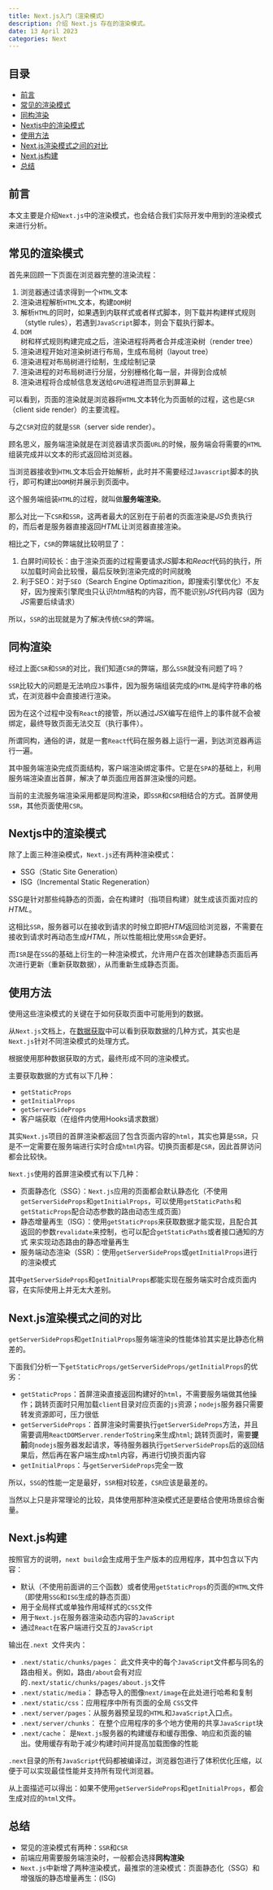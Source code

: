 ```yaml
---
title: Next.js入门（渲染模式）
description: 介绍 Next.js 存在的渲染模式。
date: 13 April 2023
categories: Next
---
```


## 目录
- [前言](#前言)
- [常见的渲染模式](#常见的渲染模式)
- [同构渲染](#同构渲染)
- [Nextjs中的渲染模式](#Nextjs中的渲染模式)
- [使用方法](#使用方法)
- [Next.js渲染模式之间的对比](#Next.js渲染模式之间的对比)
- [Next.js构建](#Next.js构建)
- [总结](#总结)

## 前言
本文主要是介绍`Next.js`中的渲染模式，也会结合我们实际开发中用到的渲染模式来进行分析。

## 常见的渲染模式
首先来回顾一下页面在浏览器完整的渲染流程：
1. 浏览器通过请求得到一个`HTML`文本
2. 渲染进程解析`HTML`文本，构建`DOM`树
3. 解析`HTML`的同时，如果遇到内联样式或者样式脚本，则下载并构建样式规则（stytle rules），若遇到`JavaScript`脚本，则会下载执行脚本。
4. `DOM`树和样式规则构建完成之后，渲染进程将两者合并成渲染树（render tree）
5. 渲染进程开始对渲染树进行布局，生成布局树（layout tree）
6. 渲染进程对布局树进行绘制，生成绘制记录
7. 渲染进程的对布局树进行分层，分别栅格化每一层，并得到合成帧
8. 渲染进程将合成帧信息发送给`GPU`进程进而显示到屏幕上

可以看到，页面的渲染就是浏览器将`HTML`文本转化为页面帧的过程，这也是`CSR`（client side render）的主要流程。

与之`CSR`对应的就是`SSR`（server side render）。

顾名思义，服务端渲染就是在浏览器请求页面`URL`的时候，服务端会将需要的`HTML`组装完成并以文本的形式返回给浏览器。

当浏览器接收到`HTML`文本后会开始解析，此时并不需要经过`Javascript`脚本的执行，即可构建出`DOM`树并展示到页面中。

这个服务端组装`HTML`的过程，就叫做**服务端渲染**。

那么对比一下`CSR`和`SSR`，这两者最大的区别在于前者的页面渲染是*JS*负责执行的，而后者是服务器直接返回*HTML*让浏览器直接渲染。

相比之下，`CSR`的弊端就比较明显了：
1. 白屏时间较长：由于渲染页面的过程需要请求*JS*脚本和*React*代码的执行，所以加载时间会比较慢，最后反映到渲染完成的时间就晚
2. 利于SEO：对于`SEO`（Search Engine Optimazition，即搜索引擎优化）不友好，因为搜索引擎爬虫只认识*html*结构的内容，而不能识别*JS*代码内容（因为*JS*需要后续请求）

所以，`SSR`的出现就是为了解决传统`CSR`的弊端。

## 同构渲染
经过上面`CSR`和`SSR`的对比，我们知道`CSR`的弊端，那么`SSR`就没有问题了吗？

`SSR`比较大的问题是无法响应`JS`事件，因为服务端组装完成的`HTML`是纯字符串的格式，在浏览器中会直接进行渲染。

因为在这个过程中没有`React`的接管，所以通过*JSX*编写在组件上的事件就不会被绑定，最终导致页面无法交互（执行事件）。

所谓同构，通俗的讲，就是一套`React`代码在服务器上运行一遍，到达浏览器再运行一遍。 

其中服务端渲染完成页面结构，客户端渲染绑定事件。它是在`SPA`的基础上，利用服务端渲染直出首屏，解决了单页面应用首屏渲染慢的问题。

当前的主流服务端渲染采用都是同构渲染，即`SSR`和`CSR`相结合的方式。首屏使用`SSR`，其他页面使用`CSR`。

## Nextjs中的渲染模式
除了上面三种渲染模式，`Next.js`还有两种渲染模式：
+ SSG（Static Site Generation）
+ ISG（Incremental Static Regeneration）

SSG是针对那些纯静态的页面，会在构建时（指项目构建）就生成该页面对应的*HTML*。

这相比`SSR`，服务器可以在接收到请求的时候立即把*HTM*返回给浏览器，不需要在接收到请求时再动态生成*HTML*，所以性能相比使用`SSR`会更好。

而`ISR`是在`SSG`的基础上衍生的一种渲染模式，允许用户在首次创建静态页面后再次进行更新（重新获取数据），从而重新生成静态页面。

## 使用方法
使用这些渲染模式的关键在于如何获取页面中可能用到的数据。

从`Next.js`文档上，在[数据获取](https://nextjs.org/docs/basic-features/data-fetching/overview)中可以看到获取数据的几种方式，其实也是`Next.js`针对不同渲染模式的处理方式。

根据使用那种数据获取的方式，最终形成不同的渲染模式。

主要获取数据的方式有以下几种：
+ `getStaticProps`
+ `getInitialProps`
+ `getServerSideProps`
+ 客户端获取（在组件内使用Hooks请求数据）

其实`Next.js`项目的首屏渲染都返回了包含页面内容的`html`，其实也算是`SSR`，只是不一定需要在服务端进行实时合成`html`内容。切换页面都是`CSR`，因此首屏访问都会比较快。

`Next.js`使用的首屏渲染模式有以下几种：
+ 页面静态化（SSG）：`Next.js`应用的页面都会默认静态化（不使用 `getServerSideProps`和`getInitialProps`，可以使用`getStaticPaths`和`getStaticProps`配合动态参数的路由动态生成页面）
+ 静态增量再生（ISG）：使用`getStaticProps`来获取数据才能实现，且配合其返回的参数`revalidate`来控制，也可以配合`getStaticPaths`或者接口通知的方式 来实现动态路由的静态增量再生
+ 服务端动态渲染（SSR）：使用`getServerSideProps`或`getInitialProps`进行的渲染模式

其中`getServerSideProps`和`getInitialProps`都能实现在服务端实时合成页面内容，在实际使用上并无太大差别。

## Next.js渲染模式之间的对比
`getServerSideProps`和`getInitialProps`服务端渲染的性能体验其实是比静态化稍差的。

下面我们分析一下`getStaticProps/getServerSideProps/getInitialProps`的优劣：
+ `getStaticProps`：首屏渲染直接返回构建好的`html`，不需要服务端做其他操作；跳转页面时只用加载`client`目录对应页面的`js`资源；`nodejs`服务器只需要转发资源即可，压力很低
+ `getServerSideProps`：首屏渲染时需要执行`getServerSideProps`方法，并且需要调用`ReactDOMServer.renderToString`来生成`html`; 跳转页面时，需要**提前**向`nodejs`服务器发起请求，等待服务器执行`getServerSideProps`后的返回结果后，然后再在客户端生成`html`内容，再进行切换页面内容
+ `getInitialProps`：与`getServerSideProps`完全一致

所以，`SSG`的性能一定是最好，`SSR`相对较差，`CSR`应该是最差的。

当然以上只是非常理论的比较，具体使用那种渲染模式还是要结合使用场景综合衡量。

## Next.js构建
按照官方的说明，`next build`会生成用于生产版本的应用程序，其中包含以下内容：
+ 默认（不使用前面讲的三个函数）或者使用`getStaticProps`的页面的`HTML`文件（即使用`SSG`和`ISG`生成的静态页面）
+ 用于全局样式或单独作用域样式的`CSS`文件
+ 用于`Next.js`在服务器渲染动态内容的`JavaScript`
+ 通过`React`在客户端进行交互的`JavaScript`

输出在`.next `文件夹内：
+ `.next/static/chunks/pages`： 此文件夹中的每个`JavaScript`文件都与同名的路由相关。例如，路由`/about`会有对应的`.next/static/chunks/pages/about.js`文件
+ `.next/static/media`： 静态导入的图像`next/image`在此处进行哈希和复制
+ `.next/static/css`：应用程序中所有页面的全局 `CSS`文件
+ `.next/server/pages`：从服务器预呈现的`HTML`和`JavaScript`入口点。
+ `.next/server/chunks`： 在整个应用程序的多个地方使用的共享`JavaScript`块
+ `.next/cache`： 是`Next.js`服务器的构建缓存和缓存图像、响应和页面的输出。使用缓存有助于减少构建时间并提高加载图像的性能

`.next`目录的所有`JavaScript`代码都被编译过，浏览器包进行了体积优化压缩，以便于可以实现最佳性能并支持所有现代浏览器。

从上面描述可以得出：如果不使用`getServerSideProps`和`getInitialProps`，都会生成对应的`html`文件。

## 总结
+ 常见的渲染模式有两种：`SSR`和`CSR`
+ 前端应用需要服务端渲染时，一般都会选择**同构渲染**
+ `Next.js`中新增了两种渲染模式，最推崇的渲染模式：页面静态化（SSG）和增强版的静态增量再生：(ISG)








